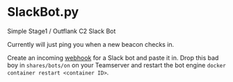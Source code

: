 # SlackBot.py
Simple Stage1 / Outflank C2 Slack Bot

Currently will just ping you when a new beacon checks in.

Create an incoming [webhook](https://api.slack.com/messaging/webhooks) for a Slack bot and paste it in. Drop this bad boy in `shares/bots/on` on your Teamserver and restart the bot engine `docker container restart <container ID>`. 
